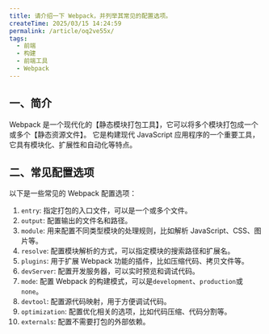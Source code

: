 ```yaml
---
title: 请介绍一下 Webpack，并列举其常见的配置选项。
createTime: 2025/03/15 14:24:59
permalink: /article/oq2ve55x/
tags:
  - 前端
  - 构建
  - 前端工具
  - Webpack
---
```


## 一、简介

Webpack 是一个现代化的【静态模块打包工具】，它可以将多个模块打包成一个或多个【静态资源文件】。 它是构建现代 JavaScript 应用程序的一个重要工具，它具有模块化、扩展性和自动化等特点。

## 二、常见配置选项

以下是一些常见的 Webpack 配置选项：

1. `entry`: 指定打包的入口文件，可以是一个或多个文件。
2. `output`: 配置输出的文件名和路径。
3. `module`: 用来配置不同类型模块的处理规则，比如解析 JavaScript、CSS、图片等。
4. `resolve`: 配置模块解析的方式，可以指定模块的搜索路径和扩展名。
5. `plugins`: 用于扩展 Webpack 功能的插件，比如压缩代码、拷贝文件等。
6. `devServer`: 配置开发服务器，可以实时预览和调试代码。
7. `mode`: 配置 Webpack 的构建模式，可以是`development`、`production`或`none`。
8. `devtool`: 配置源代码映射，用于方便调试代码。
9. `optimization`: 配置优化相关的选项，比如代码压缩、代码分割等。
10. `externals`: 配置不需要打包的外部依赖。
